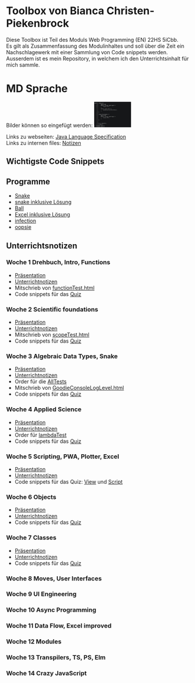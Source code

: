 # Toolbox von Bianca Christen-Piekenbrock

Diese Toolbox ist Teil des Moduls Web Programming (EN) 22HS 5iCbb.<br>
Es gilt als Zusammenfassung des Modulinhaltes und soll über die Zeit ein Nachschlagewerk mit einer
Sammlung von Code snippets werden.
Ausserdem ist es mein Repository, in welchem ich den Unterrichtsinhalt für mich sammle.

# MD Sprache

Bilder können so eingefügt werden: <img src='images/experiment.png' width='100px'  alt="experiment"/><br>

Links zu
webseiten: [Java Language Specification](https://docs.oracle.com/javase/specs/jls/se8/html/jls-15.html#d5e23464)<br>
Links zu internen files: [Notizen](woche1/Unterrichtsnotizen.md)<br>

## Wichtigste Code Snippets

## Programme

- [Snake](woche1/snake)
- [snake inklusive Lösung](woche4/snake)
- [Ball](woche2/ball)
- [Excel inklusive Lösung](woche5/excel)
- [infection](woche6/infection)
- [oopsie](woche6/oopsie)

## Unterrichtsnotizen

### Woche 1 Drehbuch, Intro, Functions

- [Präsentation](praesentationen/WebProgramming_1_Drehbuch_und_Intro.pdf)
- [Unterrichtnotizen](woche1/Unterrichtsnotizen.md)
- Mitschrieb von [functionTest.html](woche1/functionTest.html)
- Code snippets für das [Quiz](woche1/quizCode.html)

### Woche 2 Scientific foundations

- [Präsentation](praesentationen/WebProgramming_2_Lambda.pdf)
- [Unterrichtnotizen](woche2/Unterrichtsnotizen.md)
- Mitschrieb von [scopeTest.html](woche2/scopeTest.html)
- Code snippets für das [Quiz](woche2/quizCode.html)

### Woche 3 Algebraic Data Types, Snake

- [Präsentation](praesentationen/WebProgramming_3_Snake_ADT.pdf)
- [Unterrichtnotizen](woche3/Unterrichtsnotizen.md)
- Order für die [AllTests](woche3/AllTests)
- Mitschrieb von [GoodieConsoleLogLevel.html](woche3/GoodieConsoleLogLevel.html)
- Code snippets für das [Quiz](woche3/quizCode.html)

### Woche 4 Applied Science

- [Präsentation](praesentationen/WebProgramming_4_MapFilterReduce.pdf)
- [Unterrichtnotizen](woche4/Unterrichtsnotizen.md)
- Order für [lambdaTest](woche4/lambda)
- Code snippets für das [Quiz](woche4/quizCode.html)

### Woche 5 Scripting, PWA, Plotter, Excel

- [Präsentation](praesentationen/WebProgramming_5_Scripting.pdf)
- [Unterrichtnotizen](woche5/Unterrichtsnotizen.md)
- Code snippets für das Quiz: [View](woche5/QuizView.html) und [Script](woche5/quizCode.js)

### Woche 6 Objects

- [Präsentation](praesentationen/WebProgramming_6_Objects.pdf)
- [Unterrichtnotizen](woche6/Unterrichtsnotizen.md)
- Code snippets für das [Quiz](woche6/quizCode.html)

### Woche 7 Classes

- [Präsentation](praesentationen/WebProgramming_6_Objects.pdf)
- [Unterrichtnotizen](woche6/Unterrichtsnotizen.md)
- Code snippets für das [Quiz](woche6/quizCode.html)

### Woche 8 Moves, User Interfaces

### Woche 9 UI Engineering

### Woche 10 Async Programming

### Woche 11 Data Flow, Excel improved

### Woche 12 Modules

### Woche 13 Transpilers, TS, PS, Elm

### Woche 14 Crazy JavaScript